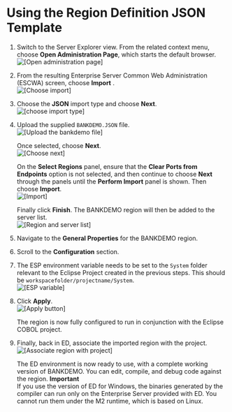 # Using the Region Definition JSON Template<a name="tutorial-step4"></a>

1. Switch to the Server Explorer view\. From the related context menu, choose **Open Administration Page**, which starts the default browser\.  
![\[Open administration page\]](http://docs.aws.amazon.com/m2/latest/userguide/images/ed-json-admin-page.png)

1. From the resulting Enterprise Server Common Web Administration \(ESCWA\) screen, choose **Import** \.  
![\[Choose import\]](http://docs.aws.amazon.com/m2/latest/userguide/images/ed-json-import.png)

1. Choose the **JSON** import type and choose **Next**\.  
![\[choose import type\]](http://docs.aws.amazon.com/m2/latest/userguide/images/ed-json-import-type.png)

1. Upload the supplied `BANKDEMO.JSON` file\.  
![\[Upload the bankdemo file\]](http://docs.aws.amazon.com/m2/latest/userguide/images/ed-json-upload.png)

   Once selected, choose **Next**\.  
![\[Choose next\]](http://docs.aws.amazon.com/m2/latest/userguide/images/ed-json-next.png)

   On the **Select Regions** panel, ensure that the **Clear Ports from Endpoints** option is not selected, and then continue to choose **Next** through the panels until the **Perform Import** panel is shown\. Then choose **Import**\.   
![\[Import\]](http://docs.aws.amazon.com/m2/latest/userguide/images/ed-json-import-button.png)

   Finally click **Finish**\. The BANKDEMO region will then be added to the server list\.  
![\[Region and server list\]](http://docs.aws.amazon.com/m2/latest/userguide/images/ed-json-server-list.png)

1. Navigate to the **General Properties** for the BANKDEMO region\.

1. Scroll to the **Configuration** section\.

1. The ESP environment variable needs to be set to the `System` folder relevant to the Eclipse Project created in the previous steps\. This should be `workspacefolder/projectname/System`\.  
![\[ESP variable\]](http://docs.aws.amazon.com/m2/latest/userguide/images/ed-json-ESP.png)

1. Click **Apply**\.  
![\[Apply button\]](http://docs.aws.amazon.com/m2/latest/userguide/images/ed-json-apply-button.png)

   The region is now fully configured to run in conjunction with the Eclipse COBOL project\.

1. Finally, back in ED, associate the imported region with the project\.  
![\[Associate region with project\]](http://docs.aws.amazon.com/m2/latest/userguide/images/ed-json-associate.png)

   The ED environment is now ready to use, with a complete working version of BANKDEMO\. You can edit, compile, and debug code against the region\.
**Important**  
If you use the version of ED for Windows, the binaries generated by the compiler can run only on the Enterprise Server provided with ED\. You cannot run them under the M2 runtime, which is based on Linux\.